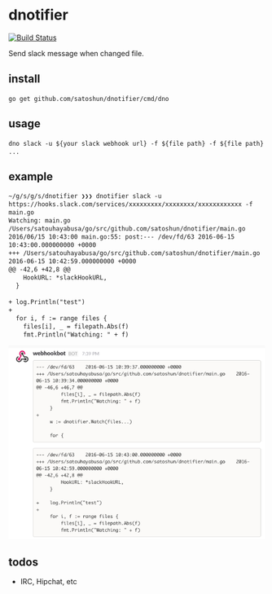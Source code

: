 # dnotifier

[![Build Status](https://travis-ci.org/satoshun/dnotifier.svg?branch=imp%2Fci)](https://travis-ci.org/satoshun/dnotifier)

Send slack message when changed file.


## install

```shell
go get github.com/satoshun/dnotifier/cmd/dno
```


## usage

```shell
dno slack -u ${your slack webhook url} -f ${file path} -f ${file path} ...
```


## example

```shell
~/g/s/g/s/dnotifier ❯❯❯ dnotifier slack -u https://hooks.slack.com/services/xxxxxxxxx/xxxxxxxx/xxxxxxxxxxxx -f main.go
Watching: main.go
/Users/satouhayabusa/go/src/github.com/satoshun/dnotifier/main.go
2016/06/15 10:43:00 main.go:55: post:--- /dev/fd/63 2016-06-15 10:43:00.000000000 +0000
+++ /Users/satouhayabusa/go/src/github.com/satoshun/dnotifier/main.go 2016-06-15 10:42:59.000000000 +0000
@@ -42,6 +42,8 @@
    HookURL: *slackHookURL,
  }

+ log.Println("test")
+
  for i, f := range files {
    files[i], _ = filepath.Abs(f)
    fmt.Println("Watching: " + f)
```

<img src="assets/screenshot.png" width="600px">


## todos

- IRC, Hipchat, etc
